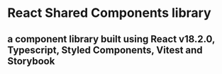 # React Shared Components library
## a component library built using React v18.2.0, Typescript, Styled Components,  Vitest and Storybook
